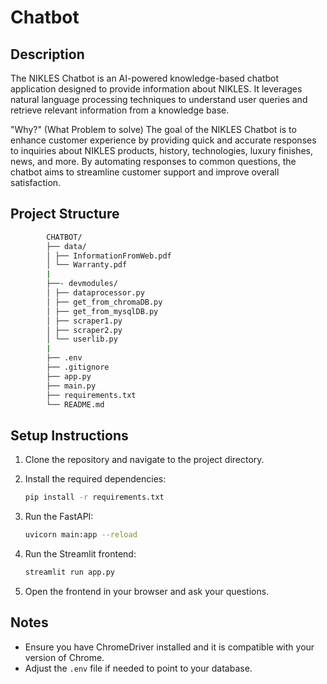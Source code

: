 # Chatbot


## Description
The NIKLES Chatbot is an AI-powered knowledge-based chatbot application designed to provide information about NIKLES. It leverages natural language processing techniques to understand user queries and retrieve relevant information from a knowledge base.

"Why?" (What Problem to solve)
The goal of the NIKLES Chatbot is to enhance customer experience by providing quick and accurate responses to inquiries about NIKLES products, history, technologies, luxury finishes, news, and more. By automating responses to common questions, the chatbot aims to streamline customer support and improve overall satisfaction.


## Project Structure
```bash
        CHATBOT/
        ├── data/
        │ ├── InformationFromWeb.pdf
        │ └── Warranty.pdf
        |
        ├──- devmodules/
        │ ├── dataprocessor.py
        │ ├── get_from_chromaDB.py
        │ ├── get_from_mysqlDB.py
        │ ├── scraper1.py
        │ ├── scraper2.py
        │ └── userlib.py
        |
        ├── .env
        ├── .gitignore
        ├── app.py
        ├── main.py
        ├── requirements.txt
        └── README.md
```

## Setup Instructions

1. Clone the repository and navigate to the project directory.

2. Install the required dependencies:
    ```bash
    pip install -r requirements.txt
    ```

3. Run the FastAPI:
    ```bash
    uvicorn main:app --reload
    ```

4. Run the Streamlit frontend:
    ```bash
    streamlit run app.py
    ```

6. Open the frontend in your browser and ask your questions.

## Notes

- Ensure you have ChromeDriver installed and it is compatible with your version of Chrome.
- Adjust the `.env` file if needed to point to your database.


